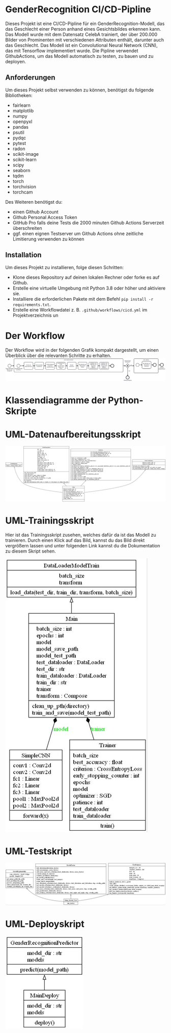 # GenderRecognition CI/CD-Pipline

Dieses Projekt ist eine CI/CD-Pipline für ein GenderRecognition-Modell, das das Geschlecht einer Person anhand eines Gesichtsbildes erkennen kann. Das Modell wurde mit dem Datensatz CelebA trainiert, der über 200.000 Bilder von Prominenten mit verschiedenen Attributen enthält, darunter auch das Geschlecht. Das Modell ist ein Convolutional Neural Network (CNN), das mit Tensorflow implementiert wurde. Die Pipline verwendet GithubActions, um das Modell automatisch zu testen, zu bauen und zu deployen.

## Anforderungen
Um dieses Projekt selbst verwenden zu können, benötigst du folgende Bibliotheken:
- fairlearn
- matplotlib
- numpy
- openpyxl
- pandas
- psutil
- pydqc
- pytest
- radon
- scikit-image
- scikit-learn
- scipy
- seaborn
- tqdm
- torch
- torchvision
- torchcam

Des Weiteren benötigst du:
- einen Github Account
- Github Personal Access Token
- GitHub Pro falls deine Tests die 2000 minuten Github Actions Serverzeit überschreiten
- ggf. einen eignen Testserver um Github Actions ohne zeitliche Limitierung verwenden zu können

## Installation
Um dieses Projekt zu installieren, folge diesen Schritten:
- Klone dieses Repository auf deinen lokalen Rechner oder forke es auf Github.
- Erstelle eine virtuelle Umgebung mit Python 3.8 oder höher und aktiviere sie.
- Installiere die erforderlichen Pakete mit dem Befehl `pip install -r requirements.txt`.
- Erstelle eine Workflowdatei z. B. `.github/workflows/cicd.yml` im Projektverzeichnis un

# Der Workflow
Der Workflow wird in der folgenden Grafik kompakt dargestellt, um einen Überblick über die relevanten Schritte zu erhalten. 
![Workflow Diagram](bpmn/Workflow.png?raw=true "Workflow")




# Klassendiagramme der Python-Skripte

# UML-Datenaufbereitungsskript

![plot](./uml_diagrams/classes_dataprep_uml.png?raw=true "Datenaufbereitungsskript")


# UML-Trainingsskript
Hier ist das Trainingsskript zusehen, welches dafür da ist das Modell zu trainieren. Durch einen Klick auf das Bild, kannst du das Bild direkt vergrößern lassen und unter folgenden Link kannst du die Dokumentation zu diesem Skript sehen.

![plot](./uml_diagrams/classes_model_train_uml.jpg?raw=true "Datenaufbereitungsskript")

# UML-Testskript

![plot](./uml_diagrams/classes_model_test_uml.jpg?raw=true "Datenaufbereitungsskript")

# UML-Deployskript
![plot](./uml_diagrams/classes_deploy_uml.png?raw=true "Deployskript")
